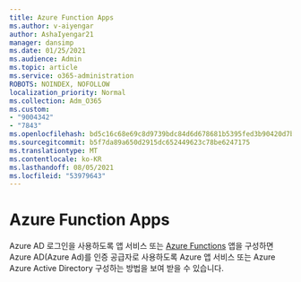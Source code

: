 ```yaml
---
title: Azure Function Apps
ms.author: v-aiyengar
author: AshaIyengar21
manager: dansimp
ms.date: 01/25/2021
ms.audience: Admin
ms.topic: article
ms.service: o365-administration
ROBOTS: NOINDEX, NOFOLLOW
localization_priority: Normal
ms.collection: Adm_O365
ms.custom:
- "9004342"
- "7843"
ms.openlocfilehash: bd5c16c68e69c8d9739bdc84d6d678681b5395fed3b90420d7b78cc47664eaed
ms.sourcegitcommit: b5f7da89a650d2915dc652449623c78be6247175
ms.translationtype: MT
ms.contentlocale: ko-KR
ms.lasthandoff: 08/05/2021
ms.locfileid: "53979643"
---
```

# <a name="azure-function-apps"></a>Azure Function Apps

Azure AD 로그인을 사용하도록 앱 서비스 또는 [Azure Functions](https://docs.microsoft.com/azure/app-service/configure-authentication-provider-aad) 앱을 구성하면 Azure AD(Azure Ad)를 인증 공급자로 사용하도록 Azure 앱 서비스 또는 Azure Azure Active Directory 구성하는 방법을 보여 받을 수 있습니다.